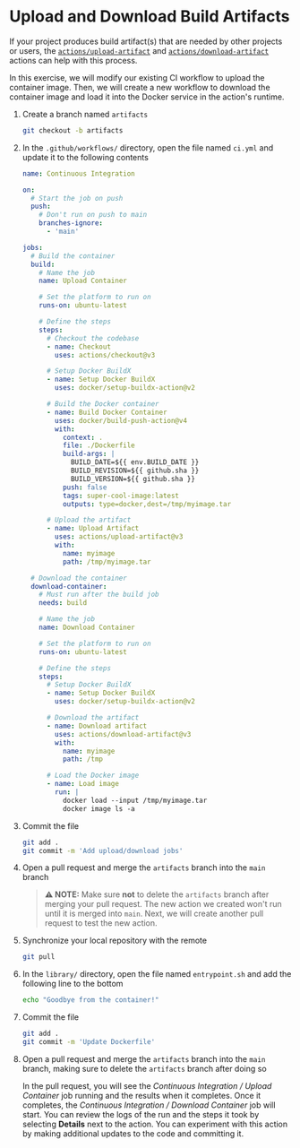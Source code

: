 # Upload and Download Build Artifacts

If your project produces build artifact(s) that are needed by other projects or
users, the
[`actions/upload-artifact`](https://github.com/actions/upload-artifact) and
[`actions/download-artifact`](https://github.com/actions/download-artifact)
actions can help with this process.

In this exercise, we will modify our existing CI workflow to upload the
container image. Then, we will create a new workflow to download the container
image and load it into the Docker service in the action's runtime.

1. Create a branch named `artifacts`

   ```bash
   git checkout -b artifacts
   ```

2. In the `.github/workflows/` directory, open the file named `ci.yml` and
   update it to the following contents

   ```yaml
   name: Continuous Integration

   on:
     # Start the job on push
     push:
       # Don't run on push to main
       branches-ignore:
         - 'main'

   jobs:
     # Build the container
     build:
       # Name the job
       name: Upload Container

       # Set the platform to run on
       runs-on: ubuntu-latest

       # Define the steps
       steps:
         # Checkout the codebase
         - name: Checkout
           uses: actions/checkout@v3

         # Setup Docker BuildX
         - name: Setup Docker BuildX
           uses: docker/setup-buildx-action@v2

         # Build the Docker container
         - name: Build Docker Container
           uses: docker/build-push-action@v4
           with:
             context: .
             file: ./Dockerfile
             build-args: |
               BUILD_DATE=${{ env.BUILD_DATE }}
               BUILD_REVISION=${{ github.sha }}
               BUILD_VERSION=${{ github.sha }}
             push: false
             tags: super-cool-image:latest
             outputs: type=docker,dest=/tmp/myimage.tar

         # Upload the artifact
         - name: Upload Artifact
           uses: actions/upload-artifact@v3
           with:
             name: myimage
             path: /tmp/myimage.tar

     # Download the container
     download-container:
       # Must run after the build job
       needs: build

       # Name the job
       name: Download Container

       # Set the platform to run on
       runs-on: ubuntu-latest

       # Define the steps
       steps:
         # Setup Docker BuildX
         - name: Setup Docker BuildX
           uses: docker/setup-buildx-action@v2

         # Download the artifact
         - name: Download artifact
           uses: actions/download-artifact@v3
           with:
             name: myimage
             path: /tmp

         # Load the Docker image
         - name: Load image
           run: |
             docker load --input /tmp/myimage.tar
             docker image ls -a
   ```

3. Commit the file

   ```bash
   git add .
   git commit -m 'Add upload/download jobs'
   ```

4. Open a pull request and merge the `artifacts` branch into the `main` branch

   > **:warning: NOTE:** Make sure **not** to delete the `artifacts` branch
   > after merging your pull request. The new action we created won't run until
   > it is merged into `main`. Next, we will create another pull request to test
   > the new action.

5. Synchronize your local repository with the remote

   ```bash
   git pull
   ```

6. In the `library/` directory, open the file named `entrypoint.sh` and add the
   following line to the bottom

   ```bash
   echo "Goodbye from the container!"
   ```

7. Commit the file

   ```bash
   git add .
   git commit -m 'Update Dockerfile'
   ```

8. Open a pull request and merge the `artifacts` branch into the `main` branch,
   making sure to delete the `artifacts` branch after doing so

   In the pull request, you will see the _Continuous Integration / Upload
   Container_ job running and the results when it completes. Once it completes,
   the _Continuous Integration / Download Container_ job will start. You can
   review the logs of the run and the steps it took by selecting **Details**
   next to the action. You can experiment with this action by making additional
   updates to the code and committing it.
